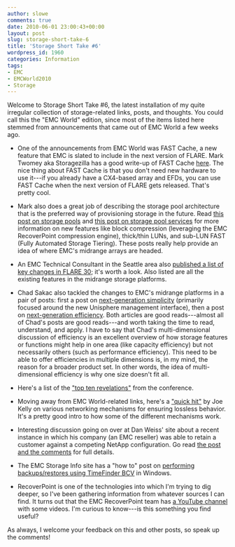 ```yaml
---
author: slowe
comments: true
date: 2010-06-01 23:00:43+00:00
layout: post
slug: storage-short-take-6
title: 'Storage Short Take #6'
wordpress_id: 1960
categories: Information
tags:
- EMC
- EMCWorld2010
- Storage
---
```


Welcome to Storage Short Take #6, the latest installation of my quite irregular collection of storage-related links, posts, and thoughts. You could call this the "EMC World" edition, since most of the items listed here stemmed from announcements that came out of EMC World a few weeks ago.

* One of the announcements from EMC World was FAST Cache, a new feature that EMC is slated to include in the next version of FLARE. Mark Twomey aka Storagezilla has a good write-up of FAST Cache [here](http://storagezilla.typepad.com/storagezilla/2010/05/fast-cache-for-emc-unified-storage.html). The nice thing about FAST Cache is that you don't need new hardware to use it---if you already have a CX4-based array and EFDs, you can use FAST Cache when the next version of FLARE gets released. That's pretty cool.

* Mark also does a great job of describing the storage pool architecture that is the preferred way of provisioning storage in the future. Read [this post on storage pools](http://storagezilla.typepad.com/storagezilla/2010/05/the-clariion-storage-pool.html) and [this post on storage pool services](http://storagezilla.typepad.com/storagezilla/2010/05/storage-services-for-clariion-storage-pool-luns.html) for more information on new features like block compression (leveraging the EMC RecoverPoint compression engine), thick/thin LUNs, and sub-LUN FAST (Fully Automated Storage Tiering). These posts really help provide an idea of where EMC's midrange arrays are headed.

* An EMC Technical Consultant in the Seattle area also [published a list of key changes in FLARE 30](http://storagesavvy.com/2010/05/15/emc-unified-updates/); it's worth a look. Also listed are all the existing features in the midrange storage platforms.

* Chad Sakac also tackled the changes to EMC's midrange platforms in a pair of posts: first a post on [next-generation simplicity](http://virtualgeek.typepad.com/virtual_geek/2010/05/emc-unified-storage-next-generation-simplicity.html) (primarily focused around the new Unisphere management interface), then a post on [next-generation efficiency](http://virtualgeek.typepad.com/virtual_geek/2010/05/emc-unified-storage-next-generation-efficiency-details.html). Both articles are good reads---almost all of Chad's posts are good reads---and worth taking the time to read, understand, and apply. I have to say that Chad's multi-dimensional discussion of efficiency is an excellent overview of how storage features or functions might help in one area (like capacity efficiency) but not necessarily others (such as performance efficiency). This need to be able to offer efficiencies in multiple dimensions is, in my mind, the reason for a broader product set. In other words, the idea of multi-dimensional efficiency is why one size doesn't fit all.

* Here's a list of the ["top ten revelations"](http://www.enterprisestorageforum.com/industrynews/article.php/3883916/Top-Ten-Revelations-from-EMC-World.htm) from the conference.

* Moving away from EMC World-related links, here's a ["quick hit"](http://blog.virtualtacit.com/home/2010/6/1/quick-hit-pause-bb_credits-and-pfc.html) by Joe Kelly on various networking mechanisms for ensuring lossless behavior. It's a pretty good intro to how some of the different mechanisms work.

* Interesting discussion going on over at Dan Weiss' site about a recent instance in which his company (an EMC reseller) was able to retain a customer against a competing NetApp configuration. Go read [the post and the comments](http://blog.dpweiss.com/?p=155) for full details.

* The EMC Storage Info site has a "how to" post on [performing backups/restores using TimeFinder BCV](http://www.emcstorageinfo.com/2010/05/how-to-backuprestore-using-timefinder.html) in Windows.

* RecoverPoint is one of the technologies into which I'm trying to dig deeper, so I've been gathering information from whatever sources I can find. It turns out that the EMC RecoverPoint team has [a YouTube channel](http://www.youtube.com/user/RecoverPoint) with some videos. I'm curious to know---is this something you find useful?

As always, I welcome your feedback on this and other posts, so speak up the comments!

